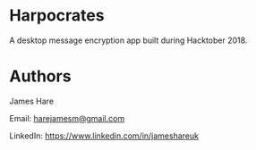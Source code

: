 # Harpocrates
A desktop message encryption app built during Hacktober 2018.

# Authors
James Hare

Email: harejamesm@gmail.com

LinkedIn: https://www.linkedin.com/in/jameshareuk